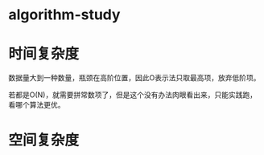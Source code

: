 # algorithm-study

# 时间复杂度
数据量大到一种数量，瓶颈在高阶位置，因此O表示法只取最高项，放弃低阶项。

若都是O(N)，就需要拼常数项了，但是这个没有办法肉眼看出来，只能实践跑，看哪个算法更优。

# 空间复杂度